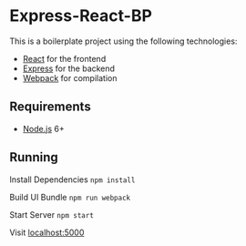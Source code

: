 # Express-React-BP

This is a boilerplate project using the following technologies:
- [React](https://facebook.github.io/react/) for the frontend
- [Express](http://expressjs.com/) for the backend
- [Webpack](https://webpack.github.io/) for compilation

## Requirements

- [Node.js](https://nodejs.org/en/) 6+

## Running

Install Dependencies
```npm install```

Build UI Bundle
```npm run webpack```

Start Server
```npm start```

Visit [localhost:5000](http://localhost:5000/)
